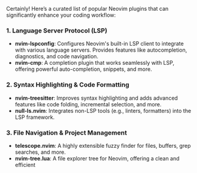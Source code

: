 Certainly! Here’s a curated list of popular Neovim plugins that can significantly enhance your coding workflow:

### 1. **Language Server Protocol (LSP)**
   - **nvim-lspconfig**: Configures Neovim's built-in LSP client to integrate with various language servers. Provides features like autocompletion, diagnostics, and code navigation.
   - **nvim-cmp**: A completion plugin that works seamlessly with LSP, offering powerful auto-completion, snippets, and more.

### 2. **Syntax Highlighting & Code Formatting**
   - **nvim-treesitter**: Improves syntax highlighting and adds advanced features like code folding, incremental selection, and more.
   - **null-ls.nvim**: Integrates non-LSP tools (e.g., linters, formatters) into the LSP framework.

### 3. **File Navigation & Project Management**
   - **telescope.nvim**: A highly extensible fuzzy finder for files, buffers, grep searches, and more.
   - **nvim-tree.lua**: A file explorer tree for Neovim, offering a clean and efficient